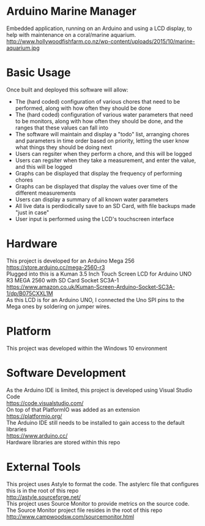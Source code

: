 # Arduino Marine Manager
Embedded application, running on an Arduino and using a LCD display, to help with maintenance on a coral/marine aquarium.<br/>
http://www.hollywoodfishfarm.co.nz/wp-content/uploads/2015/10/marine-aquarium.jpg

# Basic Usage
Once built and deployed this software will allow:
* The (hard coded) configuration of various chores that need to be performed, along with how often they should be done
* The (hard coded) configuration of various water parameters that need to be monitors, along with how often they should be done, and the ranges that these values can fall into
* The software will maintain and display a "todo" list, arranging chores and parameters in time order based on priority, letting the user know what things they should be doing next
* Users can regsiter when they perform a chore, and this will be logged
* Users can regsiter when they take a measurement, and enter the value, and this will be logged
* Graphs can be displayed that display the frequency of performing chores
* Graphs can be displayed that display the values over time of the different measurements
* Users can display a summary of all known water parameters
* All live data is perdiodically save to an SD Card, with file backups made "just in case"
* User input is performed using the LCD's touchscreen interface

# Hardware
This project is developed for an Arduino Mega 256<br/>
https://store.arduino.cc/mega-2560-r3<br/>
Plugged into this is a Kuman 3.5 Inch Touch Screen LCD for Arduino UNO R3 MEGA 2560 with SD Card Socket SC3A-1<br/>
https://www.amazon.co.uk/Kuman-Screen-Arduino-Socket-SC3A-1/dp/B075CXXL1M<br/>
As this LCD is for an Arduino UNO, I connected the Uno SPI pins to the Mega ones by soldering on jumper wires.

# Platform
This project was developed within the Windows 10 environment

# Software Development
As the Arduino IDE is limited, this project is developed using Visual Studio Code<br/>
https://code.visualstudio.com/<br/>
On top of that PlatformIO was added as an extension<br/>
https://platformio.org/<br/>
The Arduino IDE still needs to be installed to gain access to the default libraries<br/>
https://www.arduino.cc/<br/>
Hardware libraries are stored within this repo

# External Tools
This project uses Astyle to format the code. The astylerc file that configures this is in the root of this repo<br/>
http://astyle.sourceforge.net/<br/>
This project uses Source Monitor to provide metrics on the source code. The Source Monitor project file resides in the root of this repo<br/>
http://www.campwoodsw.com/sourcemonitor.html<br/>
